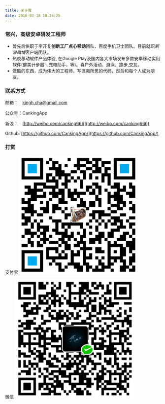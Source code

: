```yaml
---
title: 关于我
date: 2016-03-18 18:26:25
---
```



### 常兴，高级安卓研发工程师
* 曾先后供职于李开复**创新工厂点心移动**团队、百度手机卫士团队。目前就职*新浪微博*客户端团队。
* 热衷移动软件产品体验, 在Google Play及国内各大市场发布多款安卓移动实用软件(健美计步器＼充电助手，等)。喜户外活动、游泳，跑步,交友。
* 做酷的东西，成为伟大的工程师，写匪夷所思的代码，然后和每个人成为朋友。 

### 联系方式

邮箱：　<a href="mailto:kingh.cha@gmail.com">kingh.cha@gmail.com</a>

公众号：CankingApp

新浪：　[http://weibo.com/canking666](http://weibo.com/canking666)

Github: [https://github.com/CankingApp/](https://github.com/CankingApp/)

### 打赏
支付宝
![支付宝扫一扫](index/zhifu_q.png)

微信
![微信扫一扫](index/weixin_q.png)


